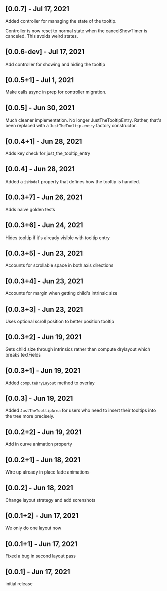 ## [0.0.7] - Jul 17, 2021
Added controller for managing the state of the tooltip.

Controller is now reset to normal state when the cancelShowTimer is canceled. This avoids weird states.

## [0.0.6-dev] - Jul 17, 2021
Add controller for showing and hiding the tooltip

## [0.0.5+1] - Jul 1, 2021
Make calls async in prep for controller migration.

## [0.0.5] - Jun 30, 2021
Much cleaner implementation. No longer JustTheTooltipEntry. Rather, that's been replaced with a `JustTheTooltip.entry` factory constructor.

## [0.0.4+1] - Jun 28, 2021
Adds key check for just_the_tooltip_entry

## [0.0.4] - Jun 28, 2021
Added a `isModal` property that defines how the tooltip is handled.

## [0.0.3+7] - Jun 26, 2021
Adds naive golden tests

## [0.0.3+6] - Jun 24, 2021
Hides tooltip if it's already visible with tooltip entry

## [0.0.3+5] - Jun 23, 2021
Accounts for scrollable space in both axis directions

## [0.0.3+4] - Jun 23, 2021
Accounts for margin when getting child's intrinsic size

## [0.0.3+3] - Jun 23, 2021
Uses optional scroll position to better position tooltip

## [0.0.3+2] - Jun 19, 2021
Gets child size through intrinsics rather than compute drylayout which breaks textFields

## [0.0.3+1] - Jun 19, 2021
Added `computeDryLayout` method to overlay


## [0.0.3] - Jun 19, 2021
Added `JustTheTooltipArea` for users who need to insert their tooltips into the tree more precisely.

## [0.0.2+2] - Jun 19, 2021
Add in curve animation property

## [0.0.2+1] - Jun 18, 2021
Wire up already in place fade animations

## [0.0.2] - Jun 18, 2021
Change layout strategy and add screnshots

## [0.0.1+2] - Jun 17, 2021
We only do one layout now

## [0.0.1+1] - Jun 17, 2021
Fixed a bug in second layout pass

## [0.0.1] - Jun 17, 2021
initial release